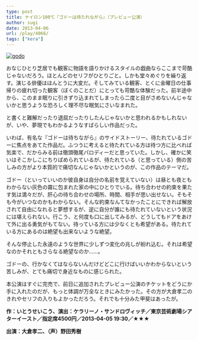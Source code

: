 ```yaml
---
type: post
title: ナイロン100℃『ゴドーは待たれながら』（プレビュー公演）
author: sugi
date: 2013-04-06
url: /play/4066/
tags: ["kera"]
---
```

<a href="http://i2.wp.com/asharpminor.com/wp-content/uploads/2013/04/godo.jpg" onclick="_gaq.push(['_trackEvent', 'outbound-article', 'http://i2.wp.com/asharpminor.com/wp-content/uploads/2013/04/godo.jpg?resize=180%2C240', '']);" ><img src="http://i2.wp.com/asharpminor.com/wp-content/uploads/2013/04/godo.jpg?resize=180%2C240" alt="godo" class="alignleft wp-image-4078" data-recalc-dims="1" /></a>

おなじひとり芝居でも観客に物語を語りかけるスタイルの戯曲ならここまで苛酷じゃないだろう。ほとんどのセリフがひとりごと。しかも堂々めぐりを繰り返す。演じる俳優はほんとうに大変だ。そしてみている観客、とくに金曜日の仕事帰りの疲れ切った観客（ぼくのことだ）にとっても苛酷な体験だった。前半途中から、このまま眠りに引きずり込まれてしまったら二度と目がさめないんじゃないかと思うような恐ろしく理不尽な眠気にさいなまれた。

と書くと難解だったり退屈だったりしたんじゃないかと思われるかもしれないが、いや、夢現でもわかるようなすばらしい作品だった。

いわば、有名な『ゴドーは待ちながら』のサイドストーリー、待たれているゴドーに焦点をあてた作品だ。ふつうに考えると待たれている方は待つ方に比べれば気楽で、だからみる前は徹頭徹尾パロディーだと思っていた。しかし、確かに笑いはそこかしこにちりばめられているが、待たれている（と思っている）側の苦しみの方がより本質的で痛切なんじゃないかというのが、この作品のテーマだ。

ゴドー（といっていいのか彼自身は自分の名前を覚えていない）は昼とも夜ともわからない灰色の霧に包まれた家の中にひとりでいる。待ち合わせの約束を果たす気は満々だが、肝心の待ち合わせの場所、時間、相手が思い出せない。そもそも今がいつなのかもわからない。そんな約束なんてなかったことにできれば解放されて自由になれると夢想するが、逆に自分が誰にも待たれていないという状況には堪えられない。行こう、と何度も口に出してみるが、どうしてもドアをあけて外に出る勇気がもてない。待っている方には少なくとも希望がある。待たれている方にあるのは絶望も出来ないような絶望。

そんな停止した永遠のような世界に少しずつ変化の兆しが紛れ込む。それは希望なのかそれともさらなる絶望なのか……。

ゴドーの、行かなくてはならないんだけどどこに行けばいいかわからないという苦しみが、とても痛切で身近なものに感じられた。

本公演はすぐに完売で、前日に追加されたプレビュー公演のチケットをどうにか手に入れたのだが、もっと体調が万全なときにみたかった。その方が大倉孝二のきれやセリフの入りもよかっただろう。それでも十分みた甲斐はあったが。

**作：いとうせいこう、演出：ケラリーノ・サンドロヴィッチ／東京芸術劇場シアターイースト／指定席4500円／2013-04-05 19:30／★★★**

**出演：大倉孝二、（声）野田秀樹**
